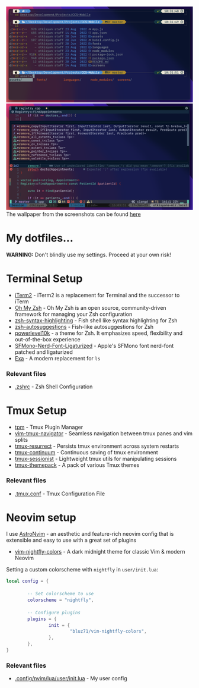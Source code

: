 ![oh-my-zsh screenshot](./images/terminal.png)
![astronvim screenshot](./images/astronvim.png)
The wallpaper from the screenshots can be found [here](https://github.com/dotnet-presentations/dotNET20th)

# My dotfiles...
**WARNING:** Don't blindly use my settings. Proceed at your own risk!

# Terminal Setup
- [iTerm2](https://iterm2.com/) - iTerm2 is a replacement for Terminal and the successor to iTerm
- [Oh My Zsh](https://ohmyz.sh/) - Oh My Zsh is an open source, community-driven framework for managing your Zsh configuration
- [zsh-syntax-highlighting](https://github.com/zsh-users/zsh-syntax-highlighting) - Fish shell like syntax highlighting for Zsh
- [zsh-autosuggestions](https://github.com/zsh-users/zsh-autosuggestions) - Fish-like autosuggestions for Zsh
- [powerlevel10k](https://github.com/romkatv/powerlevel10k) - a theme for Zsh. It emphasizes speed, flexibility and out-of-the-box experience
- [SFMono-Nerd-Font-Ligaturized](https://github.com/shaunsingh/SFMono-Nerd-Font-Ligaturized) - Apple's SFMono font nerd-font patched and ligaturized
- [Exa](https://github.com/ogham/exa) - A modern replacement for `ls`

### Relevant files
- [.zshrc](.zshrc) - Zsh Shell Configuration

# Tmux Setup
- [tpm](https://github.com/tmux-plugins/tpm) - Tmux Plugin Manager
- [vim-tmux-navigator](https://github.com/christoomey/vim-tmux-navigator) - Seamless navigation between tmux panes and vim splits
- [tmux-resurrect](https://github.com/tmux-plugins/tmux-resurrect) - Persists tmux environment across system restarts
- [tmux-continuum](https://github.com/tmux-plugins/tmux-continuum) - Continuous saving of tmux environment
- [tmux-sessionist](https://github.com/tmux-plugins/tmux-sessionist) - Lightweight tmux utils for manipulating sessions
- [tmux-themepack](https://github.com/jimeh/tmux-themepack) - A pack of various Tmux themes

### Relevant files
- [.tmux.conf](.tmux.conf) - Tmux Configuration File

# Neovim setup
I use [AstroNvim](https://github.com/AstroNvim/AstroNvim) - an aesthetic and feature-rich neovim config that is extensible and easy to use with a great set of plugins

- [vim-nightfly-colors](https://github.com/bluz71/vim-nightfly-colors) - A dark midnight theme for classic Vim & modern Neovim

Setting a custom colorscheme with `nightfly` in `user/init.lua`:

```lua
local config = {

        -- Set colorscheme to use
        colorscheme = "nightfly",

        -- Configure plugins
        plugins = {
                init = {
                        "bluz71/vim-nightfly-colors",
                },
        },
}
```

### Relevant files
- [.config/nvim/lua/user/init.lua](.config/nvim/lua/user/init.lua) - My user config
